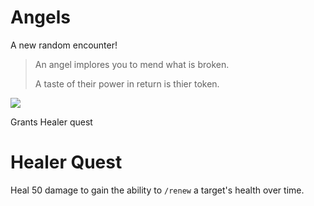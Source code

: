 # Angels

A new random encounter!

> An angel implores you to mend what is broken.
> 
> A taste of their power in return is thier token.

<img src="https://twinfinite.net/wp-content/uploads/2019/06/shb-angel-1.jpg" />

Grants Healer quest

# Healer Quest

Heal 50 damage to gain the ability to `/renew` a target's health over time.

